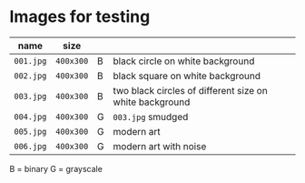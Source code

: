 # Images for testing

| name      | size      |   |                                                         | 
|-----------|-----------|---|---------------------------------------------------------|
| `001.jpg` | `400x300` | B | black circle on white background                        | 
| `002.jpg` | `400x300` | B | black square on white background                        |
| `003.jpg` | `400x300` | B | two black circles of different size on white background |
| `004.jpg` | `400x300` | G | `003.jpg` smudged                                       |
| `005.jpg` | `400x300` | G | modern art                                              |
| `006.jpg` | `400x300` | G | modern art with noise                                   |

B = binary
G = grayscale

